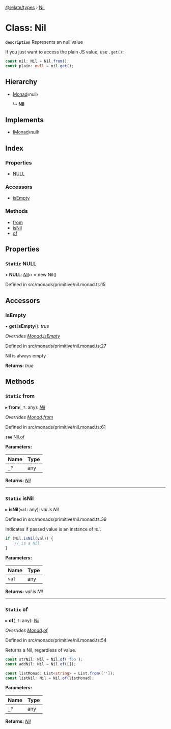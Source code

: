 [@relate/types](../README.md) › [Nil](nil.md)

# Class: Nil

**`description`** 
Represents an null value

If you just want to access the plain JS value, use `.get()`:
```ts
const nil: Nil = Nil.from();
const plain: null = nil.get();
```

## Hierarchy

* [Monad](monad.md)‹null›

  ↳ **Nil**

## Implements

* [IMonad](../interfaces/imonad.md)‹null›

## Index

### Properties

* [NULL](nil.md#static-null)

### Accessors

* [isEmpty](nil.md#isempty)

### Methods

* [from](nil.md#static-from)
* [isNil](nil.md#static-isnil)
* [of](nil.md#static-of)

## Properties

### `Static` NULL

▪ **NULL**: *[Nil](nil.md)‹›* = new Nil()

Defined in src/monads/primitive/nil.monad.ts:15

## Accessors

###  isEmpty

• **get isEmpty**(): *true*

*Overrides [Monad](monad.md).[isEmpty](monad.md#isempty)*

Defined in src/monads/primitive/nil.monad.ts:27

Nil is always empty

**Returns:** *true*

## Methods

### `Static` from

▸ **from**(`_?`: any): *[Nil](nil.md)*

*Overrides [Monad](monad.md).[from](monad.md#static-from)*

Defined in src/monads/primitive/nil.monad.ts:61

**`see`** [Nil.of](nil.md#static-of)

**Parameters:**

Name | Type |
------ | ------ |
`_?` | any |

**Returns:** *[Nil](nil.md)*

___

### `Static` isNil

▸ **isNil**(`val`: any): *val is Nil*

Defined in src/monads/primitive/nil.monad.ts:39

Indicates if passed value is an instance of `Nil`
```ts
if (Nil.isNil(val)) {
    // is a Nil
}
```

**Parameters:**

Name | Type |
------ | ------ |
`val` | any |

**Returns:** *val is Nil*

___

### `Static` of

▸ **of**(`_?`: any): *[Nil](nil.md)*

*Overrides [Monad](monad.md).[of](monad.md#static-of)*

Defined in src/monads/primitive/nil.monad.ts:54

Returns a Nil, regardless of value.

```ts
const strNil: Nil = Nil.of('foo');
const addNil: Nil = Nil.of([]);

const listMonad: List<string> = List.from(['']);
const listNil: Nil = Nil.of(listMonad);
```

**Parameters:**

Name | Type |
------ | ------ |
`_?` | any |

**Returns:** *[Nil](nil.md)*
